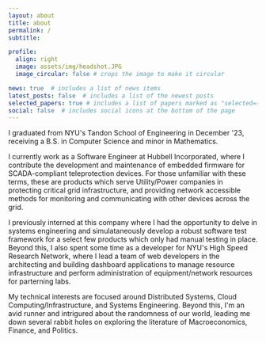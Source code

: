 ```yaml
---
layout: about
title: about
permalink: /
subtitle: 

profile:
  align: right
  image: assets/img/headshot.JPG
  image_circular: false # crops the image to make it circular

news: true  # includes a list of news items
latest_posts: false  # includes a list of the newest posts
selected_papers: true # includes a list of papers marked as "selected={true}"
social: false  # includes social icons at the bottom of the page
---
```


I graduated from NYU's Tandon School of Engineering in December '23, receiving a B.S. in Computer Science and minor in Mathematics. 

I currently work as a Software Engineer at Hubbell Incorporated, where I contribute the development and maintenance of embedded firmware for SCADA-compliant teleprotection devices. For those unfamiliar with these terms, these are products which serve Utility/Power companies in protecting critical grid infrastructure, and providing network accessible methods for monitoring and communicating with other devices across the grid.

I previously interned at this company where I had the opportunity to delve in systems engineering and simulataneously develop a robust software test framework for a select few products which only had manual testing in place. Beyond this, I also spent some time as a developer for NYU's High Speed Research Network, where I lead a team of web developers in the architecting and building dashboard applications to manage resource infrastructure and perform administration of equipment/network resources for parterning labs. 

My technical interests are focused around Distributed Systems, Cloud Computing/Infrastructure, and Systems Engineering. Beyond this, I'm an avid runner and intrigured about the randomness of our world, leading me down several rabbit holes on exploring the literature of Macroeconomics, Finance, and Politics.